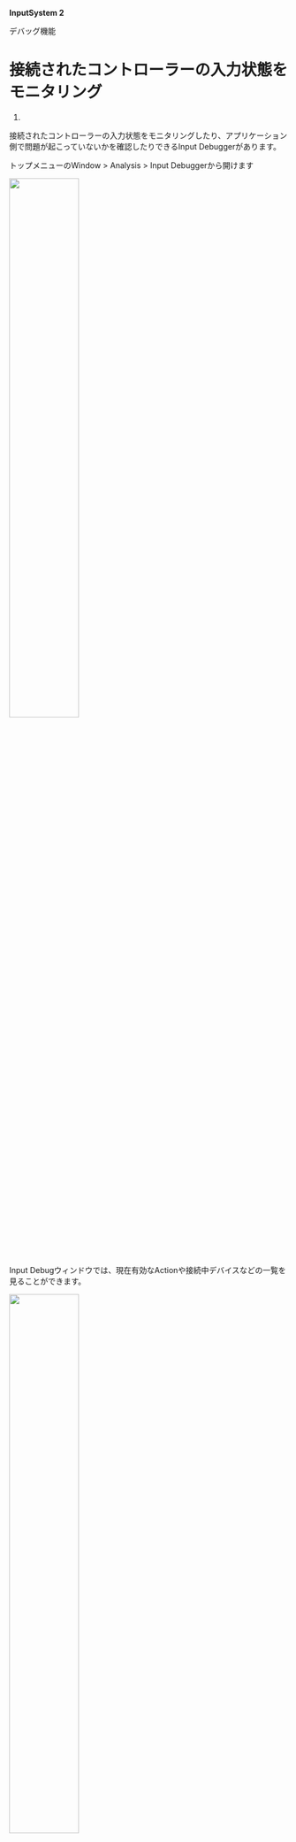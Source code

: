 **InputSystem 2**

デバッグ機能

# 接続されたコントローラーの入力状態をモニタリング
1.




接続されたコントローラーの入力状態をモニタリングしたり、アプリケーション側で問題が起こっていないかを確認したりできるInput Debuggerがあります。


トップメニューのWindow > Analysis > Input Debuggerから開けます


<img src="images/13/unity-input-system-intro-v2-23.png.avif" width="50%" alt="" title="">

<br>

Input Debugウィンドウでは、現在有効なActionや接続中デバイスなどの一覧を見ることができます。


<img src="images/13/unity-input-system-intro-v2-24.png.avif" width="50%" alt="" title="">

<br>

コントローラーなどの入力データをモニタリングしたいときは、デバイスをダブルクリックすれば良いです。